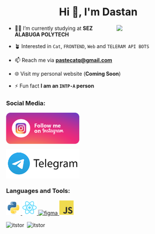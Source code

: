 <h1 align="center">Hi 👋, I'm Dastan</h1>

<img align="right" src="https://i.giphy.com/media/ICOgUNjpvO0PC/giphy.webp" style="width:40%;">

- 👨‍🎓 I’m currently studying at **SEZ ALABUGA POLYTECH**

- 🪴 Interested in `Cat`, `FRONTEND`, `Web` and `TELERAM API BOTS`

- 📫 Reach me via **pastecatq@gmail.com**

- 🌐 Visit my personal website (**Coming Soon**)

- ⚡ Fun fact **I am an `INTP-A` person**

<h3 align="left">Social Media:</h3>
<p align="left">
<a href="https://instagram.com/etodastandetka" target="_blank"><img align="center" src="./images/instagram.png" alt="etodastan"width="200" /></a>
</p>
<a href="https://t.me/etodastan52" target="_blank"><img align="center" src="./images/telegram.png" alt="etodastan"width="200" /></a>
</p>

<h3 align="left">Languages and Tools:</h3>
<p align="left">
<a href="https://www.python.org" target="_blank"> <img src="https://raw.githubusercontent.com/devicons/devicon/master/icons/python/python-original.svg" alt="python" width="40" height="40"/> </a> 
  <a href="https://reactjs.org/" target="_blank"> <img src="https://raw.githubusercontent.com/devicons/devicon/master/icons/react/react-original.svg" alt="javascript" width="40" height="40"/> </a>
  <a href="https://www.figma.com/" target="_blank"> <img src="https://upload.wikimedia.org/wikipedia/commons/3/33/Figma-logo.svg" alt="figma" width="40" height="40"/> </a> 
  <a href="https://www.javascript.com/" target="_blank"> <img src="https://github.com/devicons/devicon/blob/master/icons/javascript/javascript-original.svg" alt="figma" width="40" height="40"/> </a> 
</p>


<p><img align="center" src="https://github-readme-stats.vercel.app/api?username=pastecay&show_icons=true&locale=en&theme=nord" alt="itstor" height="170"/>&nbsp;&nbsp;<img align="center" src="https://github-readme-stats.vercel.app/api/top-langs?username=pastecay&show_icons=true&locale=en&layout=compact&theme=nord" alt="itstor" height="170" /></p>
